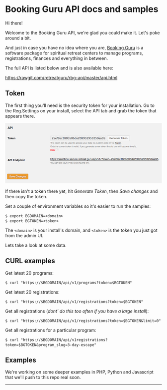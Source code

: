 # Booking Guru API docs and samples

Hi there!

Welcome to the Booking Guru API, we're glad you could make it. Let's poke around a bit.

And just in case you have no idea where you are, [Booking Guru](http://bookingsoftware.guru) is a software package for spiritual retreat centers to manage programs, registrations, finances and everything in between.

The full API is listed below and is also available here:

https://rawgit.com/retreatguru/rbg-api/master/api.html

## Token

The first thing you'll need is the security token for your installation. Go to the Reg.Settings on your install, select the API tab and grab the token that appears there.

![](resource/token.png "Where is my token?")


If there isn't a token there yet, hit *Generate Token*, then *Save changes* and then copy the token.

Set a couple of environment variables so it's easier to run the samples:

```
$ export BGDOMAIN=<domain>
$ export BGTOKEN=<token>
```

The `<domain>` is your install's domain, and `<token>` is the token you just got from the admin UI.

Lets take a look at some data.

## CURL examples

Get latest 20 programs:

```
$ curl "https://$BGDOMAIN/api/v1/programs?token=$BGTOKEN"
```

Get latest 20 registrations:

```
$ curl "https://$BGDOMAIN/api/v1/registrations?token=$BGTOKEN"
```

Get all registrations (*dont' do this too often if you have a large install*):

```
$ curl "https://$BGDOMAIN/api/v1/registrations?token=$BGTOKEN&limit=0"
```

Get all registrations for a particular program:

```
$ curl "https://$BGDOMAIN/api/v1registrations?token=$BGTOKEN&program_slug=3-day-escape"
```

## Examples

We're working on some deeper examples in PHP, Python and Javascript that we'll push to this repo real soon.

---

